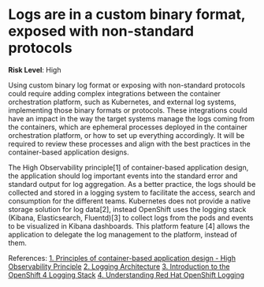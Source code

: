 # Logs are in a custom binary format, exposed with non-standard protocols

**Risk Level**: High

Using custom binary log format or exposing with non-standard protocols could
require adding complex integrations between the container orchestration platform,
such as Kubernetes, and external log systems, implementing those binary formats or
protocols. These integrations could have an impact in the way the target systems
manage the logs coming from the containers, which are ephemeral processes deployed
in the container orchestration platform, or how to set up everything accordingly.
It will be required to review these processes and align with the best practices in
the container-based application designs.

The High Observability principle[1] of container-based application design, the
application should log important events into the standard error and standard
output for log aggregation. As a better practice, the logs should be collected
and stored in a logging system to facilitate the access, search and consumption
for the different teams. Kubernetes does not provide a native storage solution
for log data[2], instead OpenShift uses the logging stack (Kibana, Elasticsearch,
Fluentd)[3] to collect logs from the pods and events to be visualized in Kibana
dashboards. This platform feature [4] allows the application to delegate the log
management to the platform, instead of them.

References:
[1. Principles of container-based application design - High Observability Principle](https://www.redhat.com/en/resources/cloud-native-container-design-whitepaper)
[2. Logging Architecture](https://kubernetes.io/docs/concepts/cluster-administration/logging/)
[3. Introduction to the OpenShift 4 Logging Stack](https://cloud.redhat.com/blog/introduction-to-the-openshift-4-logging-stack)
[4. Understanding Red Hat OpenShift Logging](https://docs.openshift.com/container-platform/4.8/logging/cluster-logging.html)
